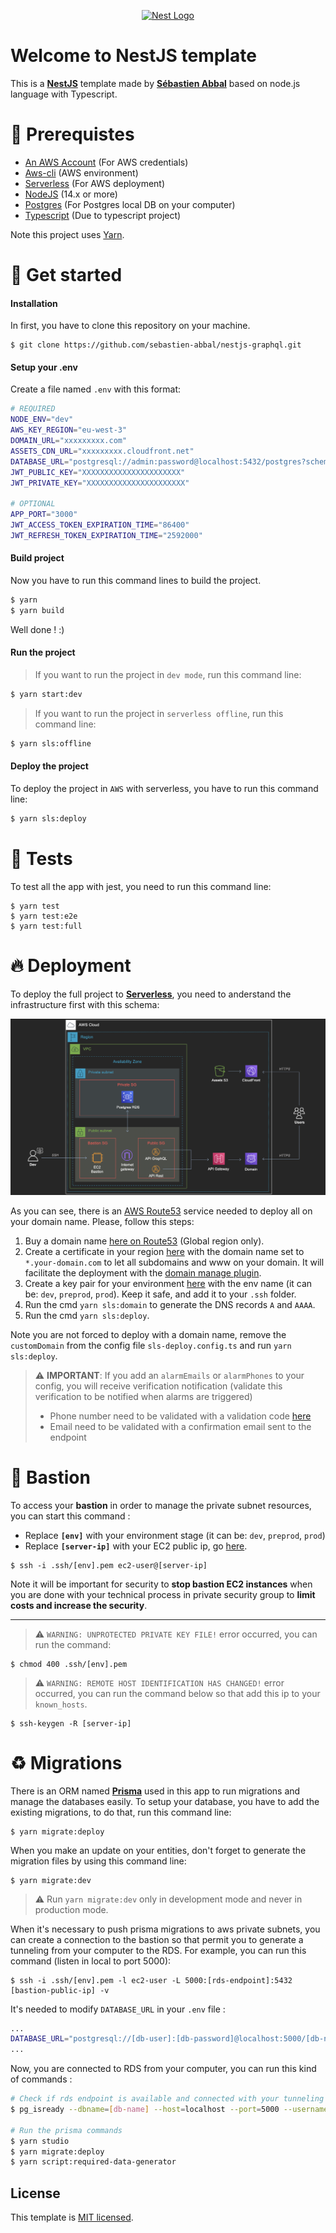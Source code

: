 <p align="center">
  <a href="http://nestjs.com/" target="blank"><img src="https://nestjs.com/img/logo_text.svg" width="320" alt="Nest Logo" /></a>
</p>

# Welcome to NestJS template

This is a **[NestJS](https://nestjs.com/)** template made by **[Sébastien Abbal](https://github.com/sebastien-abbal)** based on node.js language with Typescript.

# 👾 Prerequistes

- [An AWS Account](https://aws.amazon.com/) (For AWS credentials)
- [Aws-cli](https://docs.aws.amazon.com/fr_fr/cli/latest/userguide/install-cliv2.html) (AWS environment)
- [Serverless](https://www.serverless.com/) (For AWS deployment)
- [NodeJS](https://nodejs.org/) (14.x or more)
- [Postgres](https://www.postgresql.org/docs/) (For Postgres local DB on your computer)
- [Typescript](https://www.typescriptlang.org/) (Due to typescript project)

Note this project uses [Yarn](https://yarnpkg.com).

# 🚀 Get started

#### Installation

In first, you have to clone this repository on your machine.

```
$ git clone https://github.com/sebastien-abbal/nestjs-graphql.git
```

#### Setup your .env

Create a file named `.env` with this format:

```bash
# REQUIRED
NODE_ENV="dev"
AWS_KEY_REGION="eu-west-3"
DOMAIN_URL="xxxxxxxxx.com"
ASSETS_CDN_URL="xxxxxxxxx.cloudfront.net"
DATABASE_URL="postgresql://admin:password@localhost:5432/postgres?schema=public"
JWT_PUBLIC_KEY="XXXXXXXXXXXXXXXXXXXXXX"
JWT_PRIVATE_KEY="XXXXXXXXXXXXXXXXXXXXXX"

# OPTIONAL
APP_PORT="3000"
JWT_ACCESS_TOKEN_EXPIRATION_TIME="86400"
JWT_REFRESH_TOKEN_EXPIRATION_TIME="2592000"
```

#### Build project

Now you have to run this command lines to build the project.

```bash
$ yarn
$ yarn build
```

Well done ! :)

#### Run the project

> If you want to run the project in `dev mode`, run this command line:

```bash
$ yarn start:dev
```

> If you want to run the project in `serverless offline`, run this command line:

```bash
$ yarn sls:offline
```

#### Deploy the project

To deploy the project in `AWS` with serverless, you have to run this command line:

```bash
$ yarn sls:deploy
```

# 🚦 Tests

To test all the app with jest, you need to run this command line:

```
$ yarn test
$ yarn test:e2e
$ yarn test:full
```

# 🔥 Deployment

To deploy the full project to **[Serverless](https://www.serverless.com/)**, you need to anderstand the infrastructure first with this schema:

![AWS Infrastructure schema](/.github/assets/aws.png)

As you can see, there is an [AWS Route53](https://aws.amazon.com/fr/route53/) service needed to deploy all on your domain name.
Please, follow this steps:

1.  Buy a domain name [here on Route53](https://console.aws.amazon.com/route53/home#DomainRegistration:) (Global region only).
2.  Create a certificate in your region [here](https://eu-west-3.console.aws.amazon.com/acm/home?region=eu-west-3#/certificates/request) with the domain name set to `*.your-domain.com` to let all subdomains and www on your domain. It will facilitate the deployment with the [domain manage plugin](https://github.com/amplify-education/serverless-domain-manager).
3.  Create a key pair for your environment [here](https://eu-west-3.console.aws.amazon.com/ec2/v2/home?region=eu-west-3#KeyPairs:) with the env name (it can be: `dev`, `preprod`, `prod`). Keep it safe, and add it to your `.ssh` folder.
4.  Run the cmd `yarn sls:domain` to generate the DNS records `A` and `AAAA`.
5.  Run the cmd `yarn sls:deploy`.

Note you are not forced to deploy with a domain name, remove the `customDomain` from the config file `sls-deploy.config.ts` and run `yarn sls:deploy`.

> ⚠️ **IMPORTANT**: If you add an `alarmEmails` or `alarmPhones` to your config, you will receive verification notification (validate this verification to be notified when alarms are triggered)
>
> - Phone number need to be validated with a validation code [here](https://eu-west-3.console.aws.amazon.com/sns/v3/home?region=eu-west-3#/subscriptions)
> - Email need to be validated with a confirmation email sent to the endpoint

# 🏰 Bastion

To access your **bastion** in order to manage the private subnet resources, you can start this command :

- Replace **`[env]`** with your environment stage (it can be: `dev`, `preprod`, `prod`)
- Replace **`[server-ip]`** with your EC2 public ip, go [here](https://eu-west-3.console.aws.amazon.com/ec2/v2/home?region=eu-west-3#Instances:).

```
$ ssh -i .ssh/[env].pem ec2-user@[server-ip]
```

Note it will be important for security to **stop bastion EC2 instances** when you are done with your technical process in private security group to **limit costs and increase the security**.

---

> ⚠️ `WARNING: UNPROTECTED PRIVATE KEY FILE!` error occurred, you can run the command:

```
$ chmod 400 .ssh/[env].pem
```

> ⚠️ `WARNING: REMOTE HOST IDENTIFICATION HAS CHANGED!` error occurred, you can run the command below so that add this ip to your `known_hosts`.

```
$ ssh-keygen -R [server-ip]
```

# ♻️ Migrations

There is an ORM named **[Prisma](https://www.prisma.io/)** used in this app to run migrations and manage the databases easily.
To setup your database, you have to add the existing migrations, to do that, run this command line:

```
$ yarn migrate:deploy
```

When you make an update on your entities, don't forget to generate the migration files by using this command line:

```
$ yarn migrate:dev
```

> ⚠️ Run `yarn migrate:dev` only in development mode and never in production mode.

When it's necessary to push prisma migrations to aws private subnets, you can create a connection to the bastion so that permit you to generate a tunneling from your computer to the RDS.
For example, you can run this command (listen in local to port 5000):

```
$ ssh -i .ssh/[env].pem -l ec2-user -L 5000:[rds-endpoint]:5432 [bastion-public-ip] -v
```

It's needed to modify `DATABASE_URL` in your `.env` file :

```bash
...
DATABASE_URL="postgresql://[db-user]:[db-password]@localhost:5000/[db-name]?schema=public"
...
```

Now, you are connected to RDS from your computer, you can run this kind of commands :

```bash
# Check if rds endpoint is available and connected with your tunneling
$ pg_isready --dbname=[db-name] --host=localhost --port=5000 --username=[db-user]

# Run the prisma commands
$ yarn studio
$ yarn migrate:deploy
$ yarn script:required-data-generator
```

## License

This template is [MIT licensed](LICENSE.md).
